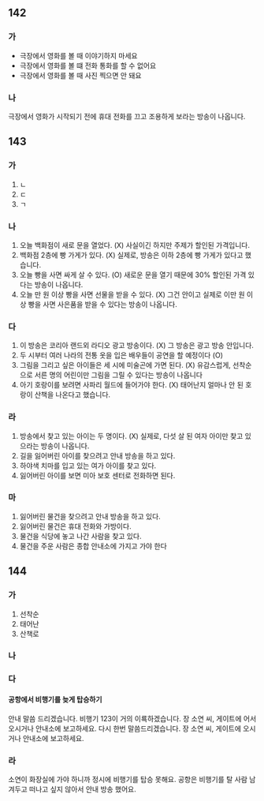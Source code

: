 ## 142
### 가
* 극장에서 영화를 볼 때 이야기하지 마세요
* 극장에서 영화를 볼 떄 전화 통화를 할 수 없어요
* 극장에서 영화를 볼 때 사진 찍으면 안 돼요
### 나
극장에서 영화가 시작되기 전에 휴대 전화를 끄고 조용하게 보라는 방송이 나옵니다.
## 143
### 가
1. ㄴ
2. ㄷ
3. ㄱ
### 나
1. 오늘 백화점이 새로 문을 열었다. 
	(X) 사실이긴 하지만 주제가 할인된 가격입니다.
2. 백화점 2층에 빵 가게가 있다. 
	(X) 실제로, 방송은 이하 2층에 빵 가게가 있다고 했습니다.
3. 오늘 빵을 사면 싸게 살 수 있다. 
	(O) 새로운 문을 열기 때문에 30% 할인된 가격 있다는 방송이 나옵니다. 
1. 오늘 만 원 이상 빵을 사면 선물을 받을 수 있다. 
	(X) 그건 안이고 실제로 이만 원 이상 빵을 사면 사은품을 받을 수 있다는 방송이 나옵니다.
### 다
1. 이 방송은 코리아 랜드외 라디오 광고 방송이다. 
	(X) 그 방송은 광고 방송 안입니다.
1. 두 시부터 여러 나라의 전통 옷을 입은 배우들이 공연을 할 예정이다 (O) 
2. 그림을 그리고 싶은 아이들은 세 시에 미술곤에 가면 된다. 
	(X) 유감스럽게, 선착순으로 서른 명의 어린이만 그림을 그릴 수 있다는 방송이 나옵니다
1. 아기 호랑이를 보려면 사파리 월드에 들어가야 한다. 
	(X) 태어난지 얼마나 안 된 호랑이 산책을 나온다고 했습니다.
### 라
1. 방송에서 찾고 있는 아이는 두 명이다.
	(X) 실제로, 다섯 살 된 여자 아이만 찾고 있으라는 방송이 나옵니다.
1. 길을 잃어버린 아이를 찾으려고 안내 방송을 하고 있다.
2. 하야색 치마를 입고 있는 여가 아이를 찾고 있다.
3. 잃어버린 아이를 보면 미아 보호 센터로 전화하면 된다.
### 마
1. 잃어버린 물건을 찾으려고 안내 방송을 하고 있다.
2. 잃어버린 물건은 휴대 전화와 가방이다.
3. 물건을 식당에 놓고 나간 사람을 찾고 있다.
4. 물건을 주운 사람은 종합 안내소에 가지고 가야 한다
## 144
### 가
1. 선착순
2. 태어난
3. 산책로
### 나

### 다
#### 공항에서 비행기를 늦게 탑승하기
안내 말씀 드리겠습니다. 비행기 123이 거의 이룍하겠습니다. 장 소연 씨, 게이트에 어서 오시거나 안내소에 보고하세요. 다시 한번 말씀드리겠습니다. 장 소연 씨, 게이트에 오시거나 안내소에 보고하세요.
### 라
소연이 화장실에 가야 하니까 정시에 비행기를 탑승 못해요. 공항은 비행기를 탈 사람 남겨두고 떠나고 싶지 않아서 안내 방송 했어요.
